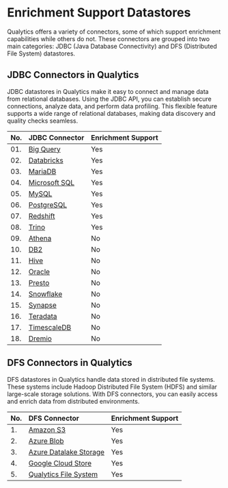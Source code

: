 # Enrichment Support Datastores

Qualytics offers a variety of connectors, some of which support enrichment capabilities while others do not. These connectors are grouped into two main categories: JDBC (Java Database Connectivity) and DFS (Distributed File System) datastores.

## JDBC Connectors in Qualytics

JDBC datastores in Qualytics make it easy to connect and manage data from relational databases. Using the JDBC API, you can establish secure connections, analyze data, and perform data profiling. This flexible feature supports a wide range of relational databases, making data discovery and quality checks seamless.

|          No. |              JDBC Connector |      Enrichment Support |
| :---- | :---- | :---- |
|        01. |              [Big Query](../add-datastores/bigquery.md) |             Yes |
|        02. |              [Databricks](../add-datastores/databricks.md) | Yes |
|        03. |              [MariaDB](../add-datastores/maria-db.md) | Yes |
|        04. |              [Microsoft SQL](../add-datastores/microsoft-sql-server.md) | Yes |
|        05. |              [MySQL](../add-datastores/mysql.md) |             Yes |
|        06. |             [PostgreSQL](../add-datastores/postgresql.md) | Yes |
|        07. |             [Redshift](../add-datastores/redshift.md) |             Yes |
|        08. |             [Trino](../add-datastores/trino.md) | Yes |
|        09. |             [Athena](../add-datastores/athena.md) | No |
|        10. |             [DB2](../add-datastores/db2.md) | No |
|        11. |             [Hive](../add-datastores/hive.md) | No |
|        12. |             [Oracle](../add-datastores/oracle.md) | No |
|        13. |             [Presto](../add-datastores/presto.md) | No |
|        14. |             [Snowflake](../add-datastores/snowflake.md) |             No |
|        15. |             [Synapse](../add-datastores/synapse.md) |             No |
|        16. |             [Teradata](../add-datastores/teradata.md) |             No |
|        17. |             [TimescaleDB](../add-datastores/timescale-db.md) |             No |
|        18. |             [Dremio](../add-datastores/dremio.md) |             No |

## DFS Connectors in Qualytics

DFS datastores in Qualytics handle data stored in distributed file systems. These systems include Hadoop Distributed File System (HDFS) and similar large-scale storage solutions. With DFS connectors, you can easily access and enrich data from distributed environments.

|            No. |               DFS Connector |   Enrichment Support |
| :---- | :---- | :---- |
|           1. |          [Amazon S3](../add-datastores/amazon-s3.md) |            Yes |
|           2. |          [Azure Blob](../add-datastores/azure-blob-storage.md) |            Yes |
|           3. |           [Azure Datalake Storage](../add-datastores/azure-datalake-storage.md) |            Yes |
|           4. |          [Google Cloud Store](../add-datastores/google-cloud-storage.md) |            Yes |
|           5. |          [Qualytics File System](../add-datastores/qfs.md) |            Yes |

